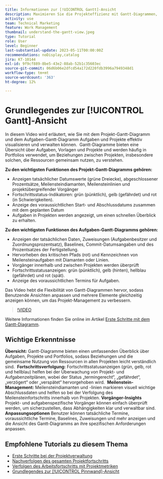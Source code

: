 ```yaml
---
title: Informationen zur [!UICONTROL Gantt]-Ansicht
description: Maximieren Sie die Projekteffizienz mit Gantt-Diagrammen, indem Sie Übersichtsansichten, Fortschrittsverfolgung, Meilenstein-Management, Vorgänger-Insights und anpassbare Optionen zur Optimierung des Aufgaben- und Ressourcenmanagements bereitstellen.
activity: use
team: Technical Marketing
feature: Work Management
thumbnail: understand-the-gantt-view.jpeg
type: Tutorial
role: User
level: Beginner
last-substantial-update: 2023-05-11T00:00:00Z
recommendations: noDisplay,catalog
jira: KT-10144
exl-id: 9f9cf889-8be5-43e2-88ab-52b1c35603ec
source-git-commit: 06d6b06e2dfcd54a172d220fdb3996a7949348d1
workflow-type: tm+mt
source-wordcount: '363'
ht-degree: 12%

---
```


# Grundlegendes zur [!UICONTROL Gantt]-Ansicht

In diesem Video wird erläutert, wie Sie mit dem Projekt-Gantt-Diagramm und dem Aufgaben-Gantt-Diagramm Aufgaben und Projekte effektiv visualisieren und verwalten können. &#x200B; Gantt-Diagramme bieten eine Übersicht über Aufgaben, Vorlagen und Projekte und werden häufig in Portfolios verwendet, um Beziehungen zwischen Projekten, insbesondere solchen, die Ressourcen gemeinsam nutzen, zu verstehen. &#x200B;

**Zu den wichtigsten Funktionen des Projekt-Gantt-Diagramms gehören:**

* Anzeigen tatsächlicher Datumswerte (grüne Dreiecke), abgeschlossener Prozentsätze, Meilensteindiamanten, Meilensteinlinien und projektübergreifender Vorgänger&#x200B;
* Fortschrittsstatus-Indikatoren: grün (pünktlich), gelb (gefährdet) und rot (in Schwierigkeiten).
* Anzeige des voraussichtlichen Start- und Abschlussdatums zusammen mit dem geplanten Datum
* Aufgaben in Projekten werden angezeigt, um einen schnellen Überblick zu erhalten.

**Zu den wichtigsten Funktionen des Aufgaben-Gantt-Diagramms gehören:**

* Anzeigen der tatsächlichen Daten, Zuweisungen (Aufgabenbesitzer und Zuordnungsprozentsatz), Baselines, Commit-Datumsangaben und des Prozentsatzes der Fertigstellung.
* Hervorheben des kritischen Pfads (rot) und Kennzeichnen von Meilensteinaufgaben mit Diamanten oder Linien.
* Vorgänger innerhalb und zwischen Projekten werden überprüft&#x200B;
* Fortschrittsstatusanzeigen: grün (pünktlich), gelb (hinten), hellblau (gefährdet) und rot (spät).
* Anzeige des voraussichtlichen Termins für Aufgaben.

Das Video hebt die Flexibilität von Gantt-Diagrammen hervor, sodass Benutzende Ansichten anpassen und mehrere Elemente gleichzeitig anzeigen können, um das Projekt-Management zu verbessern.

>[!VIDEO](https://video.tv.adobe.com/v/3419304/?quality=12&learn=on&enablevpops)

Weitere Informationen finden Sie online im Artikel [Erste Schritte mit dem Gantt-Diagramm](https://experienceleague.adobe.com/docs/workfront/using/manage-work/the-gantt-chart/gantt-chart-overview/get-started-with-gantt.html?lang=de).

## Wichtige Erkenntnisse

**Übersicht:** Gantt-Diagramme bieten einen umfassenden Überblick über Aufgaben, Projekte und Portfolios, sodass Beziehungen und die gemeinsame Nutzung von Ressourcen in allen Projekten leicht verständlich sind. &#x200B;
**Fortschrittsverfolgung:** Fortschrittsstatusanzeigen (grün, gelb, rot und hellblau) helfen bei der Überwachung von Projekt- und Aufgabenzeitplänen, wobei der Status „termingerecht“, „gefährdet“, „verzögert“ oder „verspätet“ hervorgehoben wird. &#x200B;
**Meilenstein-Management:** Meilensteindiamanten und -linien markieren visuell wichtige Abschlussdaten und helfen so bei der Verfolgung des Meilensteinfortschritts innerhalb von Projekten. &#x200B;
**Vorgänger-Insights** Projekt- und aufgabenspezifische Vorgänger können einfach überprüft werden, um sicherzustellen, dass Abhängigkeiten klar und verwaltbar sind. &#x200B;
**Anpassungsoptionen** Benutzer können tatsächliche Termine, voraussichtliche Termine, Baselines, Zuweisungen und mehr anzeigen und die Ansicht des Gantt-Diagramms an ihre spezifischen Anforderungen anpassen.


## Empfohlene Tutorials zu diesem Thema

* [Erste Schritte bei der Projektverwaltung](/help/manage-work/projects/getting-started-manage-a-project.md)
* [Nachverfolgen des gesamten Projektfortschritts](/help/manage-work/projects/track-overall-project-progress.md)
* [Verfolgen des Arbeitsfortschritts mit Projektmetriken](/help/manage-work/projects/track-work-progress-with-project-metrics.md)
* [Grundlegendes zur [!UICONTROL Pinnwand]-Ansicht](/help/manage-work/projects/understand-the-board-view.md)
